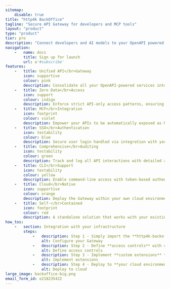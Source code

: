 ```yaml
---
sitemap:
    disable: true
title: "http4k BackOffice"
tagline: "Secure API Gateway for developers and MCP tools"
layout: "product"
type: "product"
tier: pro
description: "Connect developers and AI models to your OpenAPI powered services via a secure, audited gateway with MCP integration"
navigation:
    -   name: docs
        title: Sign up for launch
        url: a'#subscribe'
features:
    -   title: Unified API</br>Gateway
        icon: supportive
        colour: pink
        description: Consolidate all your OpenAPI-powered services into a single, secure access point for developers and AI models.
    -   title: Zero Data</br>Access
        icon: support
        colour: indigo
        description: Enforce strict API-only access patterns, ensuring engineers and AI systems can never directly access your data sources.
    -   title: MCP</br>Integration
        icon: footprint
        colour: violet
        description: Empower your APIs to be automatically exposed as MCP tools, enabling AI assistants to interact with your services through standard protocols.
    -   title: SSO</br>Authentication
        icon: testability
        colour: blue
        description: Secure user login handled via integration with your standard Single Sign-On tooling. MCP tools are authenticated using standard OAuth2 flows.
    -   title: Comprehensive</br>Auditing
        icon: testability
        colour: green
        description: Track and log all API interactions with detailed audit trails for security and compliance requirements, extensible through custom connectors.
    -   title: CLI</br>Support
        icon: testability
        colour: yellow
        description: Enable command-line access with token-based authentication, allowing developers to integrate your services into their toolchains and pipelines.
    -   title: Cloud</br>Native
        icon: supportive
        colour: orange
        description: Deploy the Gateway within your own cloud environment with minimal configuration and maximum security. You are always in control.
    -   title: Self-</br>Contained
        icon: footprint
        colour: red
        description: A standalone solution that works with your existing OpenAPI services, requiring no changes to your backend implementation.
how_tos:
    -   section: Integration with your infrastructure
        steps:
            -   description: Step 1 - Simply import the **http4k-backoffice** library to your Kotlin project and configure manual or **automatic service discovery**.
                alt: Configure your Gateway
            -   description: Step 2 - Define **access controls** with code-based whitelist/blacklist APIs for both developers and AI systems.
                alt: Define access controls
            -   description: Step 3 - Implement **custom extensions** through our simple notification auditing **connector APIs**.
                alt: Implement extensions
            -   description: Step 4 - Deploy to **your cloud environment** using your standard deployment process. **No SaaS, Cloud or Vendor lock-in**.
                alt: Deploy to cloud
large_image: backoffice-big.png
email_form_id: e218235422
---
```

